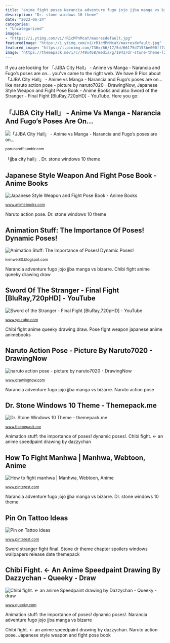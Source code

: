 ```yaml
---
title: "anime fight poses Narancia adventure fugo jojo jjba manga vs bizarre"
description: "Dr. stone windows 10 theme"
date: "2022-06-24"
categories:
- "Uncategorized"
images:
- "https://i.ytimg.com/vi/rR1cMPnMcaY/maxresdefault.jpg"
featuredImage: "https://i.ytimg.com/vi/rR1cMPnMcaY/maxresdefault.jpg"
featured_image: "https://i.pinimg.com/736x/66/17/5d/66175d7153be000ff7a2dac00bfdd87a.jpg"
image: "https://themepack.me/i/c/749x468/media/g/1943/dr-stone-theme-lz14.jpg"
---
```


If you are looking for 「JJBA City Hall」 - Anime vs Manga - Narancia and Fugo’s poses are on... you've came to the right web. We have 9 Pics about 「JJBA City Hall」 - Anime vs Manga - Narancia and Fugo’s poses are on... like naruto action pose - picture by naruto7020 - DrawingNow, Japanese Style Weapon and Fight Pose Book - Anime Books and also Sword of the Stranger - Final Fight [BluRay,720pHD] - YouTube. Here you go:

## 「JJBA City Hall」 - Anime Vs Manga - Narancia And Fugo’s Poses Are On...

![「JJBA City Hall」 - Anime vs Manga - Narancia and Fugo’s poses are on...](https://66.media.tumblr.com/515e1fcf0df8c81a40bcb10552e07f90/tumblr_phjo6nP51P1tqvsfso2_r1_540.jpg "Dr. stone windows 10 theme")

<small>porunareff.tumblr.com</small>

「jjba city hall」. Dr. stone windows 10 theme

## Japanese Style Weapon And Fight Pose Book - Anime Books

![Japanese Style Weapon and Fight Pose Book - Anime Books](https://sep.yimg.com/ca/I/animebooks-com_2268_404582213.jpg "Sword stranger fight final")

<small>www.animebooks.com</small>

Naruto action pose. Dr. stone windows 10 theme

## Animation Stuff: The Importance Of Poses! Dynamic Poses!

![Animation Stuff: The Importance of Poses! Dynamic Poses!](http://2.bp.blogspot.com/-KLl_dk2vYAk/UjlZpOvakPI/AAAAAAAAADo/00xQhxw-_i8/s640/PhotoshopScreenSnapz008.png "Sword stranger fight final")

<small>kienwei80.blogspot.com</small>

Narancia adventure fugo jojo jjba manga vs bizarre. Chibi fight anime queeky drawing draw

## Sword Of The Stranger - Final Fight [BluRay,720pHD] - YouTube

![Sword of the Stranger - Final Fight [BluRay,720pHD] - YouTube](https://i.ytimg.com/vi/rR1cMPnMcaY/maxresdefault.jpg "Narancia adventure fugo jojo jjba manga vs bizarre")

<small>www.youtube.com</small>

Chibi fight anime queeky drawing draw. Pose fight weapon japanese anime animebooks

## Naruto Action Pose - Picture By Naruto7020 - DrawingNow

![naruto action pose - picture by naruto7020 - DrawingNow](https://www.drawingnow.com/file/pic/gallery/36896.jpg "Sword stranger fight final")

<small>www.drawingnow.com</small>

Narancia adventure fugo jojo jjba manga vs bizarre. Naruto action pose

## Dr. Stone Windows 10 Theme - Themepack.me

![Dr. Stone Windows 10 Theme - themepack.me](https://themepack.me/i/c/749x468/media/g/1943/dr-stone-theme-lz14.jpg "Sword of the stranger")

<small>www.themepack.me</small>

Animation stuff: the importance of poses! dynamic poses!. Chibi fight. ← an anime speedpaint drawing by dazzychan

## How To Fight Manhwa | Manhwa, Webtoon, Anime

![How to fight manhwa | Manhwa, Webtoon, Anime](https://i.pinimg.com/736x/66/17/5d/66175d7153be000ff7a2dac00bfdd87a.jpg "Stone dr theme chapter spoilers windows wallpapers release date themepack")

<small>www.pinterest.com</small>

Narancia adventure fugo jojo jjba manga vs bizarre. Dr. stone windows 10 theme

## Pin On Tattoo Ideas

![Pin on Tattoo ideas](https://i.pinimg.com/736x/fc/be/aa/fcbeaae22d299013b9fe057cae2eb419--visual-effects-explosions.jpg "Chibi fight. ← an anime speedpaint drawing by dazzychan")

<small>www.pinterest.com</small>

Sword stranger fight final. Stone dr theme chapter spoilers windows wallpapers release date themepack

## Chibi Fight. ← An Anime Speedpaint Drawing By Dazzychan - Queeky - Draw

![Chibi fight. ← an anime Speedpaint drawing by Dazzychan - Queeky - draw](http://www.queeky.com/share/drawings/anime/200427/chibi-fight.jpg "Naruto pose action drawingnow")

<small>www.queeky.com</small>

Animation stuff: the importance of poses! dynamic poses!. Narancia adventure fugo jojo jjba manga vs bizarre

Chibi fight. ← an anime speedpaint drawing by dazzychan. Naruto action pose. Japanese style weapon and fight pose book
